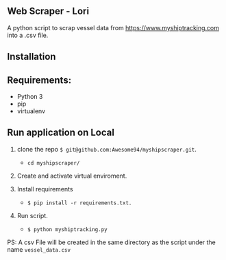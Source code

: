 ## Web Scraper - Lori
A python script to scrap vessel data from https://www.myshiptracking.com into a .csv file.

## Installation

 ## Requirements:

* Python 3
* pip
* virtualenv

## Run application on Local
1. clone the repo `$ git@github.com:Awesome94/myshipscraper.git`.
   -   `cd myshipscraper/`

2. Create and activate virtual enviroment.

3. Install requirements
   -   `$ pip install -r requirements.txt.`

4. Run script.
   -  `$ python myshiptracking.py`

PS: A csv File will be created in the same directory as the script under the name `vessel_data.csv`
